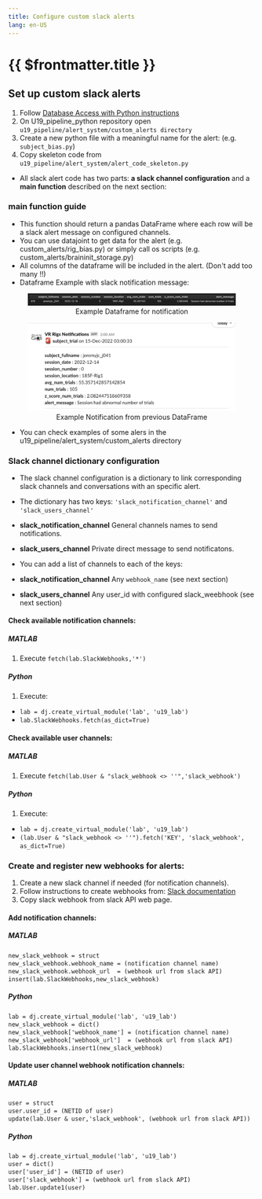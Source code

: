 ```yaml
---
title: Configure custom slack alerts
lang: en-US
---
```


# {{ $frontmatter.title }}

 ## Set up custom slack alerts

 1. Follow  <a href="https://braincogs.github.io/software/db_access.html#db-access-for-python-repository">Database Access with Python instructions</a>
 2. On U19_pipeline_python repository open ```u19_pipeline/alert_system/custom_alerts directory```
 3. Create a new python file with a meaningful name for the alert: (e.g. `subject_bias.py`) 
 4. Copy skeleton code from ```u19_pipeline/alert_system/alert_code_skeleton.py```
  + All slack alert code has two parts: **a slack channel configuration** and a **main function** described on the next section:

 ### main function guide

 + This function should return a pandas DataFrame where each row will be a slack alert message on configured channels.
 + You can use datajoint to get data for the alert (e.g. custom_alerts/rig_bias.py) or simply call os scripts (e.g. custom_alerts/braininit_storage.py)
 + All columns of the dataframe will be included in the alert. (Don't add too many !!)
 + Dataframe Example with slack notification message:

  <figure>
  <img src='./assets/images/alert_system/Alert_dataframe_example.png'>
  <center><figcaption>Example Dataframe for notification </figcaption></center>
 </figure>

 <figure>
  <img src='./assets/images/alert_system/Alert_message_example.png'>
  <center><figcaption>Example Notification from previous DataFrame</figcaption></center>
 </figure>



 + You can check examples of some alers in the u19_pipeline/alert_system/custom_alerts directory

 ### Slack channel dictionary configuration

 + The slack channel configuration is a dictionary to link corresponding slack channels and conversations with an specific alert.

 + The dictionary has two keys: `'slack_notification_channel'` and `'slack_users_channel'`
 + **slack_notification_channel** General channels names to send notifications.
 + **slack_users_channel** Private direct message to send notificatons.

 + You can add a list of channels to each of the keys: 
 + **slack_notification_channel** Any `webhook_name` (see next section)
 + **slack_users_channel** Any user_id with configured slack_weebhook (see next section)

 #### Check available notification channels:
 
 ##### MATLAB
 1. Execute ```fetch(lab.SlackWebhooks,'*')```

 ##### Python
 1. Execute: 
  + ```lab = dj.create_virtual_module('lab', 'u19_lab')```
  + ```lab.SlackWebhooks.fetch(as_dict=True)```

 #### Check available user channels:

 ##### MATLAB
 1. Execute ```fetch(lab.User & "slack_webhook <> ''",'slack_webhook')```

 ##### Python
 1. Execute: 
  + ```lab = dj.create_virtual_module('lab', 'u19_lab')```
  + ```(lab.User & "slack_webhook <> ''").fetch('KEY', 'slack_webhook', as_dict=True)```

### Create and register new webhooks for alerts:

1. Create a new slack channel if needed (for notification channels).
2. Follow instructions to create webhooks from: <a href="https://slack.com/help/articles/115005265063-Incoming-webhooks-for-Slack">Slack documentation</a> 
3. Copy slack webhook from slack API web page.

#### Add notification channels:

 ##### MATLAB
 
 ```
 new_slack_webhook = struct
 new_slack_webhook.webhook_name = (notification channel name)
 new_slack_webhook.webhook_url  = (webhook url from slack API)
 insert(lab.SlackWebhooks,new_slack_webhook)
 ```

 ##### Python

 ```
 lab = dj.create_virtual_module('lab', 'u19_lab')
 new_slack_webhook = dict()
 new_slack_webhook['webhook_name'] = (notification channel name)
 new_slack_webhook['webhook_url']  = (webhook url from slack API)
 lab.SlackWebhooks.insert1(new_slack_webhook)
 ```

 #### Update user channel webhook notification channels:

 ##### MATLAB
 
 ```
 user = struct
 user.user_id = (NETID of user)
 update(lab.User & user,'slack_webhook', (webhook url from slack API))
 ```

 ##### Python

 ```
 lab = dj.create_virtual_module('lab', 'u19_lab')
 user = dict()
 user['user_id'] = (NETID of user)
 user['slack_webhook'] = (webhook url from slack API)
 lab.User.update1(user)
 ```



 




 

